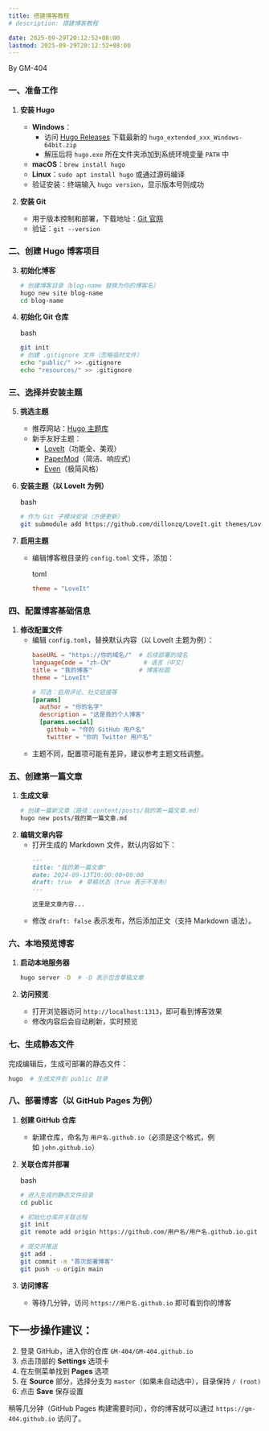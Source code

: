 ```yaml
---
title: 搭建博客教程
# description: 搭建博客教程

date: 2025-09-29T20:12:52+08:00
lastmod: 2025-09-29T20:12:52+08:00
---
```


By GM-404

### **一、准备工作**

1. **安装 Hugo**
    
    - **Windows**：
        - 访问 [Hugo Releases](https://github.com/gohugoio/hugo/releases) 下载最新的 `hugo_extended_xxx_Windows-64bit.zip`
        - 解压后将 `hugo.exe` 所在文件夹添加到系统环境变量 `PATH` 中
    - **macOS**：`brew install hugo`
    - **Linux**：`sudo apt install hugo` 或通过源码编译
    - 验证安装：终端输入 `hugo version`，显示版本号则成功
2. **安装 Git**
    
    - 用于版本控制和部署，下载地址：[Git 官网](https://git-scm.com/)
    - 验证：`git --version`
### **二、创建 Hugo 博客项目**

3. **初始化博客**
    
    ```bash
    # 创建博客目录（blog-name 替换为你的博客名）
    hugo new site blog-name
    cd blog-name
    ```
4. **初始化 Git 仓库**
    
    bash
    
    ```bash
    git init
    # 创建 .gitignore 文件（忽略临时文件）
    echo "public/" >> .gitignore
    echo "resources/" >> .gitignore
    ```
### **三、选择并安装主题**

5. **挑选主题**
    
    - 推荐网站：[Hugo 主题库](https://themes.gohugo.io/)
    - 新手友好主题：
        - [LoveIt](https://themes.gohugo.io/themes/loveit/)（功能全、美观）
        - [PaperMod](https://themes.gohugo.io/themes/hugo-papermod/)（简洁、响应式）
        - [Even](https://themes.gohugo.io/themes/even/)（极简风格）
6. **安装主题（以 LoveIt 为例）**
    
    bash
    
    ```bash
    # 作为 Git 子模块安装（方便更新）
    git submodule add https://github.com/dillonzq/LoveIt.git themes/LoveIt
    ```
7. **启用主题**
    
    - 编辑博客根目录的 `config.toml` 文件，添加：
        
        toml
        
        ```toml
        theme = "LoveIt"
        ```
### **四、配置博客基础信息**

1. **修改配置文件**
    - 编辑 `config.toml`，替换默认内容（以 LoveIt 主题为例）：
        ```toml
        baseURL = "https://你的域名/"  # 后续部署的域名
        languageCode = "zh-CN"         # 语言（中文）
        title = "我的博客"             # 博客标题
        theme = "LoveIt"
        
        # 可选：启用评论、社交链接等
        [params]
          author = "你的名字"
          description = "这是我的个人博客"
          [params.social]
            github = "你的 GitHub 用户名"
            twitter = "你的 Twitter 用户名"
        ```
    - 主题不同，配置项可能有差异，建议参考主题文档调整。
### **五、创建第一篇文章**

1. **生成文章**
    ```bash
    # 创建一篇新文章（路径：content/posts/我的第一篇文章.md）
    hugo new posts/我的第一篇文章.md
    ```
2. **编辑文章内容**
    - 打开生成的 Markdown 文件，默认内容如下：
        ```markdown
        ---
        title: "我的第一篇文章"
        date: 2024-09-13T10:00:00+08:00
        draft: true  # 草稿状态（true 表示不发布）
        ---
        
        这里是文章内容...
        ```
    - 修改 `draft: false` 表示发布，然后添加正文（支持 Markdown 语法）。
### **六、本地预览博客**

1. **启动本地服务器**

    ```bash
    hugo server -D  # -D 表示包含草稿文章
    ```
1. **访问预览**
    - 打开浏览器访问 `http://localhost:1313`，即可看到博客效果
    - 修改内容后会自动刷新，实时预览
### **七、生成静态文件**

完成编辑后，生成可部署的静态文件：

```bash
hugo  # 生成文件到 public 目录
```
### **八、部署博客（以 GitHub Pages 为例）**

1. **创建 GitHub 仓库**
    
    - 新建仓库，命名为 `用户名.github.io`（必须是这个格式，例如 `john.github.io`）
2. **关联仓库并部署**
    
    bash
    
    ```bash
    # 进入生成的静态文件目录
    cd public
    
    # 初始化仓库并关联远程
    git init
    git remote add origin https://github.com/用户名/用户名.github.io.git
    
    # 提交并推送
    git add .
    git commit -m "首次部署博客"
    git push -u origin main
    ```
1. **访问博客**
    
    - 等待几分钟，访问 `https://用户名.github.io` 即可看到你的博客
 ## 下一步操作建议：

2. 登录 GitHub，进入你的仓库 `GM-404/GM-404.github.io`
3. 点击顶部的 **Settings** 选项卡
4. 在左侧菜单找到 **Pages** 选项
5. 在 **Source** 部分，选择分支为 `master`（如果未自动选中），目录保持 `/ (root)`
6. 点击 **Save** 保存设置


稍等几分钟（GitHub Pages 构建需要时间），你的博客就可以通过 `https://gm-404.github.io` 访问了。